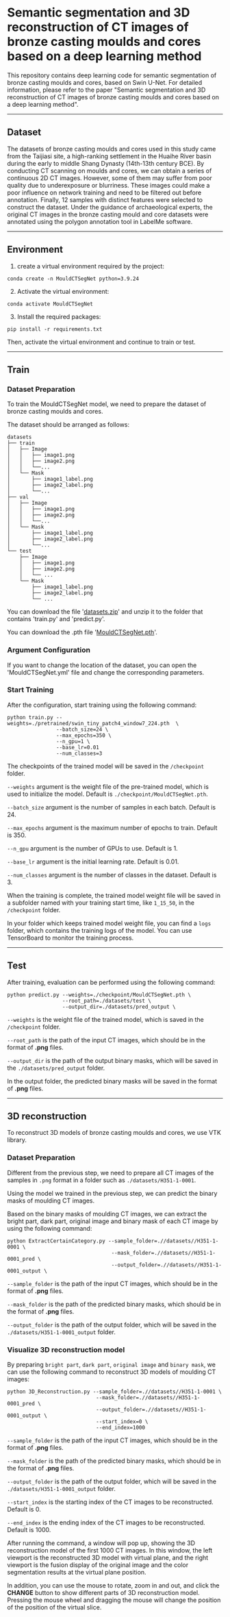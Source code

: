 # Semantic segmentation and 3D reconstruction of CT images of bronze casting moulds and cores based on a deep learning method

This repository contains deep learning code for semantic segmentation of bronze casting moulds and cores, based on Swin U-Net. 
For detailed information, please refer to the paper "Semantic segmentation and 3D reconstruction of CT images of bronze casting moulds and cores based on a deep learning method".

---
## Dataset

The datasets of bronze casting moulds and cores used in this study came from the Taijiasi site, a high-ranking settlement in the Huaihe River basin during the early to middle Shang Dynasty (14th-13th century BCE).
By conducting CT scanning on moulds and cores, we can obtain a series of continuous 2D CT images. 
However, some of them may suffer from poor quality due to underexposure or blurriness. 
These images could make a poor influence on network training and need to be filtered out before annotation. 
Finally, 12 samples with distinct features were selected to construct the dataset.
Under the guidance of archaeological experts, the original CT images in the bronze casting mould and core datasets were annotated using the polygon annotation tool in LabelMe software.

---
## Environment

1. create a virtual environment required by the project:
```
conda create -n MouldCTSegNet python=3.9.24
```
2. Activate the virtual environment:
```
conda activate MouldCTSegNet
```
3. Install the required packages:
```
pip install -r requirements.txt
```
Then, activate the virtual environment and continue to train or test.

---
## Train

### Dataset Preparation
To train the MouldCTSegNet model, we need to prepare the dataset of bronze casting moulds and cores.

The dataset should be arranged as follows:
```
datasets
├── train
│   ├── Image
│   │   ├── image1.png
│   │   ├── image2.png
│   │   └──...
│   └── Mask
│       ├── image1_label.png
│       ├── image2_label.png
│       └──...
├── val
│   ├── Image
│   │   ├── image1.png
│   │   ├── image2.png
│   │   └──...
│   └── Mask
│       ├── image1_label.png
│       ├── image2_label.png
│       └──...
└── test
    ├── Image
    │   ├── image1.png
    │   ├── image2.png
    │   └── ...
    └── Mask
        ├── image1_label.png
        ├── image2_label.png
        └── ...
```


You can download the file '[datasets.zip](https://pan.baidu.com/s/1lWqWhH9h44lJUblZMQICag?pwd=8nyh)' and unzip it to the folder that contains 'train.py' and 'predict.py'.

You can download the .pth file '[MouldCTSegNet.pth](https://pan.baidu.com/s/1GaRSyi38pa9oG_0qb859fg?pwd=n27p)'.

### Argument Configuration
If you want to change the location of the dataset, you can open the 'MouldCTSegNet.yml' file and change the corresponding parameters.

### Start Training
After the configuration, start training using the following command:
```
python train.py --weights=./pretrained/swin_tiny_patch4_window7_224.pth  \
                --batch_size=24 \
                --max_epochs=350 \
                --n_gpu=1 \
                --base_lr=0.01
                --num_classes=3
```

The checkpoints of the trained model will be saved in the `/checkpoint` folder.

`--weights` argument is the weight file of the pre-trained model, which is used to initialize the model. Default is `./checkpoint/MouldCTSegNet.pth`.

`--batch_size` argument is the number of samples in each batch. Default is 24.

`--max_epochs` argument is the maximum number of epochs to train. Default is 350.

`--n_gpu` argument is the number of GPUs to use. Default is 1.

`--base_lr` argument is the initial learning rate. Default is 0.01.

`--num_classes` argument is the number of classes in the dataset. Default is 3.

When the training is complete, the trained model weight file will be saved in a subfolder named with your training start time, like `1_15_50`, in the `/checkpoint` folder.

In your folder which keeps trained model weight file, you can find a `logs` folder, which contains the training logs of the model.
You can use TensorBoard to monitor the training process.

---
## Test
After training, evaluation can be performed using the following command:
```
python predict.py --weights=./checkpoint/MouldCTSegNet.pth \
                  --root_path=./datasets/test \
                  --output_dir=./datasets/pred_output \
```

`--weights` is the weight file of the trained model, which is saved in the `/checkpoint` folder.

`--root_path` is the path of the input CT images, which should be in the format of **.png** files.

`--output_dir` is the path of the output binary masks, which will be saved in the `./datasets/pred_output` folder.

In the output folder, the predicted binary masks will be saved in the format of **.png** files.

---
## 3D reconstruction
To reconstruct 3D models of bronze casting moulds and cores, we use VTK library.

### Dataset Preparation
Different from the previous step, we need to prepare all CT images of the samples in `.png` format in a folder such as `./datasets/H351-1-0001`.

Using the model we trained in the previous step, we can predict the binary masks of moulding CT images.

Based on the binary masks of moulding CT images, 
we can extract the bright part, dark part, original image and binary mask of each CT image by using the following command:
```
python ExtractCertainCategory.py --sample_folder=.//datasets//H351-1-0001 \
                                  --mask_folder=.//datasets//H351-1-0001_pred \
                                  --output_folder=.//datasets//H351-1-0001_output \
```

`--sample_folder` is the path of the input CT images, which should be in the format of **.png** files.

`--mask_folder` is the path of the predicted binary masks, which should be in the format of **.png** files.

`--output_folder` is the path of the output folder, which will be saved in the `./datasets/H351-1-0001_output` folder.

### Visualize 3D reconstruction model
By preparing `bright part`, `dark part`, `original image` and `binary mask`, we can use the following command to reconstruct 3D models of moulding CT images:
```
python 3D_Reconstruction.py --sample_folder=.//datasets//H351-1-0001 \
                             --mask_folder=.//datasets//H351-1-0001_pred \
                             --output_folder=.//datasets//H351-1-0001_output \
                             --start_index=0 \
                             --end_index=1000
```
`--sample_folder` is the path of the input CT images, which should be in the format of **.png** files.

`--mask_folder` is the path of the predicted binary masks, which should be in the format of **.png** files.

`--output_folder` is the path of the output folder, which will be saved in the `./datasets/H351-1-0001_output` folder.

`--start_index` is the starting index of the CT images to be reconstructed. Default is 0.

`--end_index` is the ending index of the CT images to be reconstructed. Default is 1000.

After running the command, a window will pop up, showing the 3D reconstruction model of the first 1000 CT images.
In this window, the left viewport is the reconstructed 3D model with virtual plane, 
and the right viewport is the fusion display of the original image and the color segmentation results at the virtual plane position.

In addition, you can use the mouse to rotate, zoom in and out, and click the **CHANGE** button to show different parts of 3D reconstruction model.
Pressing the mouse wheel and dragging the mouse will change the position of the position of the virtual slice.
